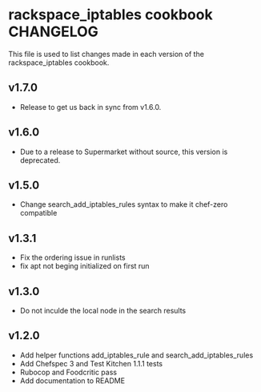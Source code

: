 rackspace_iptables cookbook CHANGELOG
======================
This file is used to list changes made in each version of the rackspace_iptables cookbook.

v1.7.0
------
- Release to get us back in sync from v1.6.0.

v1.6.0
------
- Due to a release to Supermarket without source, this version is deprecated.

v1.5.0
------
- Change search_add_iptables_rules syntax to make it chef-zero compatible

v1.3.1
------
- Fix the ordering issue in runlists
- fix apt not beging initialized on first run

v1.3.0
------
- Do not inculde the local node in the search results

v1.2.0
------
- Add helper functions add_iptables_rule and search_add_iptables_rules
- Add Chefspec 3 and Test Kitchen 1.1.1 tests
- Rubocop and Foodcritic pass
- Add documentation to README
